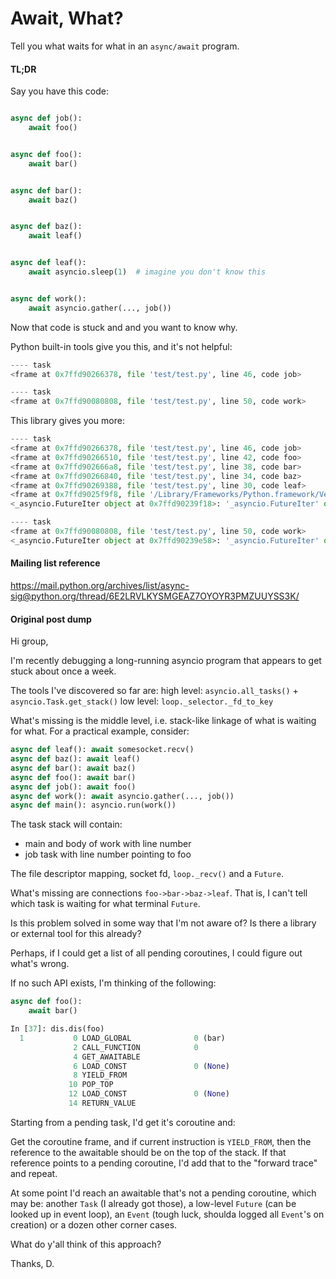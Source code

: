 # Await, What?

Tell you what waits for what in an `async/await` program.

#### TL;DR

Say you have this code:
```py

async def job():
    await foo()


async def foo():
    await bar()


async def bar():
    await baz()


async def baz():
    await leaf()


async def leaf():
    await asyncio.sleep(1)  # imagine you don't know this


async def work():
    await asyncio.gather(..., job())
```

Now that code is stuck and and you want to know why.

Python built-in tools give you this, and it's not helpful:
```py
---- task
<frame at 0x7ffd90266378, file 'test/test.py', line 46, code job>

---- task
<frame at 0x7ffd90080808, file 'test/test.py', line 50, code work>
```

This library gives you more:
```py
---- task
<frame at 0x7ffd90266378, file 'test/test.py', line 46, code job>
<frame at 0x7ffd90266510, file 'test/test.py', line 42, code foo>
<frame at 0x7ffd902666a8, file 'test/test.py', line 38, code bar>
<frame at 0x7ffd90266840, file 'test/test.py', line 34, code baz>
<frame at 0x7ffd90269388, file 'test/test.py', line 30, code leaf>
<frame at 0x7ffd9025f9f8, file '/Library/Frameworks/Python.framework/Versions/3.7/lib/python3.7/asyncio/tasks.py', line 568, code sleep>
<_asyncio.FutureIter object at 0x7ffd90239f18>: '_asyncio.FutureIter' object has no attribute 'cr_frame'

---- task
<frame at 0x7ffd90080808, file 'test/test.py', line 50, code work>
<_asyncio.FutureIter object at 0x7ffd90239e58>: '_asyncio.FutureIter' object has no attribute 'cr_frame'
```

#### Mailing list reference

https://mail.python.org/archives/list/async-sig@python.org/thread/6E2LRVLKYSMGEAZ7OYOYR3PMZUUYSS3K/


#### Original post dump

Hi group,

I'm recently debugging a long-running asyncio program that appears to
get stuck about once a week.

The tools I've discovered so far are:
high level: `asyncio.all_tasks()` + `asyncio.Task.get_stack()`
low level: `loop._selector._fd_to_key`

What's missing is the middle level, i.e. stack-like linkage of what is
waiting for what. For a practical example, consider:

```py
async def leaf(): await somesocket.recv()
async def baz(): await leaf()
async def bar(): await baz()
async def foo(): await bar()
async def job(): await foo()
async def work(): await asyncio.gather(..., job())
async def main(): asyncio.run(work())
```

The task stack will contain:
* main and body of work with line number
* job task with line number pointing to foo

The file descriptor mapping, socket fd, `loop._recv()` and a `Future`.

What's missing are connections `foo->bar->baz->leaf`.
That is, I can't tell which task is waiting for what terminal `Future`.

Is this problem solved in some way that I'm not aware of?
Is there a library or external tool for this already?

Perhaps, if I could get a list of all pending coroutines, I could
figure out what's wrong.

If no such API exists, I'm thinking of the following:

```py
async def foo():
    await bar()

In [37]: dis.dis(foo)
  1           0 LOAD_GLOBAL              0 (bar)
              2 CALL_FUNCTION            0
              4 GET_AWAITABLE
              6 LOAD_CONST               0 (None)
              8 YIELD_FROM
             10 POP_TOP
             12 LOAD_CONST               0 (None)
             14 RETURN_VALUE
```

Starting from a pending task, I'd get it's coroutine and:

Get the coroutine frame, and if current instruction is `YIELD_FROM`,
then the reference to the awaitable should be on the top of the stack.
If that reference points to a pending coroutine, I'd add that to the
"forward trace" and repeat.

At some point I'd reach an awaitable that's not a pending coroutine,
which may be: another `Task` (I already got those), a low-level `Future`
(can be looked up in event loop), an `Event` (tough luck, shoulda logged
all `Event`'s on creation) or a dozen other corner cases.

What do y'all think of this approach?

Thanks,
D.
